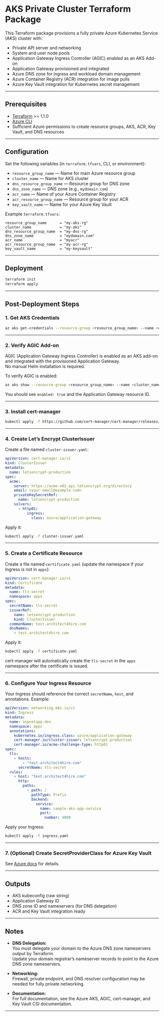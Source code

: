 # AKS Private Cluster Terraform Package

This Terraform package provisions a fully private Azure Kubernetes Service (AKS) cluster with:

- Private API server and networking
- System and user node pools
- Application Gateway Ingress Controller (AGIC) enabled as an AKS Add-on
- Application Gateway provisioned and integrated
- Azure DNS zone for ingress and workload domain management
- Azure Container Registry (ACR) integration for image pulls
- Azure Key Vault integration for Kubernetes secret management

---

## Prerequisites

- [Terraform](https://learn.hashicorp.com/terraform/getting-started/install.html) >= 1.1.0
- [Azure CLI](https://docs.microsoft.com/en-us/cli/azure/install-azure-cli)
- Sufficient Azure permissions to create resource groups, AKS, ACR, Key Vault, and DNS resources

---

## Configuration

Set the following variables (in `terraform.tfvars`, CLI, or environment):

- `resource_group_name` — Name for main Azure resource group
- `cluster_name` — Name for AKS cluster
- `dns_resource_group_name` — Resource group for DNS zone
- `dns_zone_name` — DNS zone (e.g., `mydomain.com`)
- `acr_name` — Name of your Azure Container Registry
- `acr_resource_group_name` — Resource group for your ACR
- `key_vault_name` — Name for your Azure Key Vault

Example `terraform.tfvars`:
```hcl
resource_group_name      = "my-aks-rg"
cluster_name             = "my-aks"
dns_resource_group_name  = "my-dns-rg"
dns_zone_name            = "mydomain.com"
acr_name                 = "myacr"
acr_resource_group_name  = "my-acr-rg"
key_vault_name           = "my-keyvault"
```

---

## Deployment

```sh
terraform init
terraform apply
```

---

## Post-Deployment Steps

### 1. Get AKS Credentials

```sh
az aks get-credentials --resource-group <resource_group_name> --name <cluster_name>
```

---

### 2. Verify AGIC Add-on

AGIC (Application Gateway Ingress Controller) is enabled as an AKS add-on and integrated with the provisioned Application Gateway.  
No manual Helm installation is required.

To verify AGIC is enabled:
```sh
az aks show --resource-group <resource_group_name> --name <cluster_name> --query "addonProfiles.ingressApplicationGateway"
```
You should see `enabled: true` and the Application Gateway resource ID.

---

### 3. Install cert-manager

```sh
kubectl apply -f https://github.com/cert-manager/cert-manager/releases/latest/download/cert-manager.yaml
```

---

### 4. Create Let’s Encrypt ClusterIssuer

Create a file named `cluster-issuer.yaml`:

```yaml
apiVersion: cert-manager.io/v1
kind: ClusterIssuer
metadata:
  name: letsencrypt-production
spec:
  acme:
    server: https://acme-v02.api.letsencrypt.org/directory
    email: <your-email@example.com>
    privateKeySecretRef:
      name: letsencrypt-production
    solvers:
      - http01:
          ingress:
            class: azure/application-gateway
```

Apply it:

```sh
kubectl apply -f cluster-issuer.yaml
```

---

### 5. Create a Certificate Resource

Create a file named `certificate.yaml` (update the namespace if your Ingress is not in `apps`):

```yaml
apiVersion: cert-manager.io/v1
kind: Certificate
metadata:
  name: tls-secret
  namespace: apps
spec:
  secretName: tls-secret
  issuerRef:
    name: letsencrypt-production
    kind: ClusterIssuer
  commonName: test.architect4hire.com
  dnsNames:
    - test.architect4hire.com
```

Apply it:

```sh
kubectl apply -f certificate.yaml
```

cert-manager will automatically create the `tls-secret` in the `apps` namespace after the certificate is issued.

---

### 6. Configure Your Ingress Resource

Your Ingress should reference the correct `secretName`, `host`, and annotations. Example:

```yaml
apiVersion: networking.k8s.io/v1
kind: Ingress
metadata:
  name: aspnetapp-dev
  namespace: apps
  annotations:
    kubernetes.io/ingress.class: azure/application-gateway
    cert-manager.io/cluster-issuer: letsencrypt-production
    cert-manager.io/acme-challenge-type: http01
spec:
  tls:
    - hosts:
        - "test.architect4hire.com"
      secretName: tls-secret
  rules:
    - host: "test.architect4hire.com"
      http:
        paths:
          - path: /
            pathType: Prefix
            backend:
              service:
                name: sample-aks-app-service
                port:
                  number: 4000
```

Apply your Ingress:

```sh
kubectl apply -f ingress.yaml
```

---

### 7. (Optional) Create SecretProviderClass for Azure Key Vault

See [Azure docs](https://learn.microsoft.com/en-us/azure/aks/csi-secrets-store-driver) for details.

---

## Outputs

- AKS kubeconfig (raw string)
- Application Gateway ID
- DNS zone ID and nameservers (for DNS delegation)
- ACR and Key Vault integration ready

---

## Notes

- **DNS Delegation:**  
  You must delegate your domain to the Azure DNS zone nameservers output by Terraform.  
  Update your domain registrar’s nameserver records to point to the Azure DNS zone nameservers.

- **Networking:**  
  Firewall, private endpoint, and DNS resolver configuration may be needed for fully private networking.

- **Documentation:**  
  For full documentation, see the Azure AKS, AGIC, cert-manager, and Key Vault CSI documentation.

---
